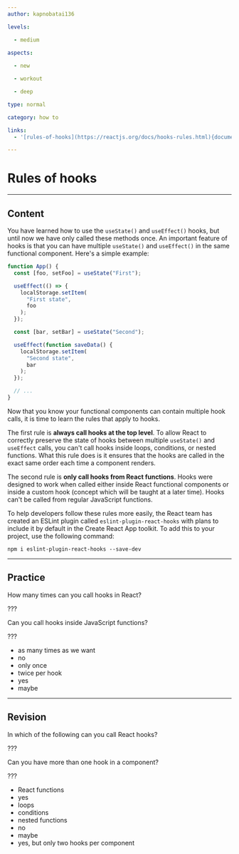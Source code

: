 ```yaml
---
author: kapnobatai136

levels:

  - medium
  
aspects:

  - new

  - workout

  - deep

type: normal

category: how to

links:
  - '[rules-of-hooks](https://reactjs.org/docs/hooks-rules.html){documentation}'

---
```


# Rules of hooks

---
## Content

You have learned how to use the `useState()` and `useEffect()` hooks, but until now we have only called these methods once. An important feature of hooks is that you can have multiple `useState()` and `useEffect()` in the same functional component. Here's a simple example:

```jsx
function App() {
  const [foo, setFoo] = useState("First");

  useEffect(() => {
    localStorage.setItem(
      "First state",
      foo
    );
  });

  const [bar, setBar] = useState("Second");

  useEffect(function saveData() {
    localStorage.setItem(
      "Second state",
      bar
    );
  });

  // ...
}
```

Now that you know your functional components can contain multiple hook calls, it is time to learn the rules that apply to hooks.

The first rule is **always call hooks at the top level**. To allow React to correctly preserve the state of hooks between multiple `useState()` and `useEffect` calls, you can't call hooks inside loops, conditions, or nested functions. What this rule does is it ensures that the hooks are called in the exact same order each time a component renders.

The second rule is **only call hooks from React functions**. Hooks were designed to work when called either inside React functional components or inside a custom hook (concept which will be taught at a later time). Hooks can't be called from regular JavaScript functions.

To help developers follow these rules more easily, the React team has created an ESLint plugin called `eslint-plugin-react-hooks` with plans to include it by default in the Create React App toolkit. To add this to your project, use the following command:

```shell
npm i eslint-plugin-react-hooks --save-dev
```

---
## Practice

How many times can you call hooks in React?

???

Can you call hooks inside JavaScript functions?

???

* as many times as we want
* no
* only once
* twice per hook
* yes
* maybe

---
## Revision

In which of the following can you call React hooks?

???

Can you have more than one hook in a component?

???

* React functions
* yes
* loops
* conditions
* nested functions
* no
* maybe
* yes, but only two hooks per component